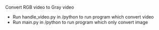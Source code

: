 Convert RGB video to Gray video
+ Run handle_video.py in /python to run program which convert video
+ Run main.py in /python to run program which only convert image
